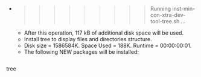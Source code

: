 * >>>>>>>>> Running inst-min-con-xtra-dev-tool-tree.sh ...
  * After this operation, 117 kB of additional disk space will be used.
  * Install tree to display files and directories structure.
  * Disk size = 1586584K. Space Used = 188K. Runtime = 00:00:00:01.
  * The following NEW packages will be installed:
  ```bash
tree
  ```
